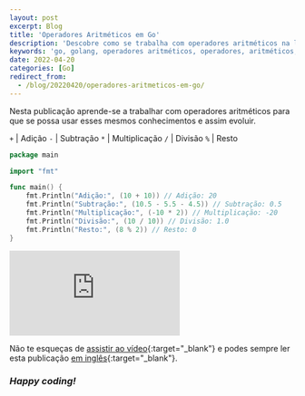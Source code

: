 ```yaml
---
layout: post
excerpt: Blog
title: 'Operadores Aritméticos em Go'
description: 'Descobre como se trabalha com operadores aritméticos na linguagem de programação Go. Obtém respostas às tuas dúvidas com a teoria e os exemplos apresentados.'
keywords: 'go, golang, operadores aritméticos, operadores, aritméticos, publicação'
date: 2022-04-20
categories: [Go]
redirect_from:
  - /blog/20220420/operadores-aritmeticos-em-go/
---
```


Nesta publicação aprende-se a trabalhar com operadores aritméticos para que se possa usar esses mesmos conhecimentos e assim evoluir.

`+` | Adição
`-` | Subtração
`*` | Multiplicação
`/` | Divisão
`%` | Resto

```go
package main

import "fmt"

func main() {
	fmt.Println("Adição:", (10 + 10)) // Adição: 20
	fmt.Println("Subtração:", (10.5 - 5.5 - 4.5)) // Subtração: 0.5
	fmt.Println("Multiplicação:", (-10 * 2)) // Multiplicação: -20
	fmt.Println("Divisão:", (10 / 10)) // Divisão: 1.0
	fmt.Println("Resto:", (8 % 2)) // Resto: 0
}
```

<div class="video-container">
  <iframe src="https://www.youtube.com/embed/PUpojD6_Swo" frameborder="0" allowfullscreen></iframe>
</div>

Não te esqueças de [assistir ao vídeo](https://youtu.be/PUpojD6_Swo){:target="\_blank"} e podes sempre ler esta publicação [em inglês](https://nelsonsilvadev.com/blog/arithmetic-operators-in-go/){:target="\_blank"}.

### _Happy coding!_
